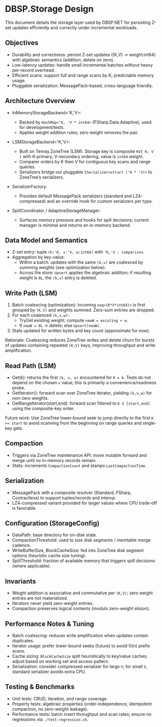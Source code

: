 # DBSP.Storage Design

This document details the storage layer used by DBSP.NET for persisting Z-set updates efficiently and correctly under incremental workloads.

## Objectives

- Durability and correctness: persist Z-set updates ((K,V) -> weight:int64) with algebraic semantics (addition; delete on zero).
- Low-latency updates: handle small incremental batches without heavy per-record overhead.
- Efficient scans: support full and range scans by K; predictable memory usage.
- Pluggable serialization: MessagePack-based, cross-language friendly.

## Architecture Overview

- InMemoryStorageBackend<'K,'V>:
  - Backed by `HashMap<'K, 'V * int64>` (FSharp.Data.Adaptive), used for development/tests.
  - Applies weight addition rules; zero weight removes the pair.

- LSMStorageBackend<'K,'V>:
  - Built on Tenray.ZoneTree (LSM). Storage key is composite `KV{ K; V }` with K-primary, V-secondary ordering; value is `int64` weight.
  - Comparer orders by K then V for contiguous key scans and range queries.
  - Serializers bridge our pluggable `ISerializer<struct ('K * 'V)>` to ZoneTree’s serializers.

- SerializerFactory:
  - Provides default MessagePack serializers (standard and LZ4-compressed) and an override hook for custom serializers per type.

- SpillCoordinator / AdaptiveStorageManager:
  - Surfaces memory pressure and hooks for spill decisions; current manager is minimal and returns an in-memory backend.

## Data Model and Semantics

- Z-set entry: tuple `(k:'K, v:'V, w:int64)` with `'K,'V : comparison`.
- Aggregation by key-value:
  - Within a batch: updates with the same `(k,v)` are coalesced by summing weights (see optimization below).
  - Across the store: `Upsert` applies the algebraic addition; if resulting weight is `0L`, the `(k,v)` entry is deleted.

## Write Path (LSM)

1. Batch coalescing (optimization): incoming `seq<(K*V*int64)>` is first grouped by `(K,V)` and weights summed. Zero-sum entries are dropped.
2. For each coalesced `(k,v,w)`:
   - TryGet existing weight; compute `newW = existing + w`.
   - If `newW = 0L` → delete; else `Upsert(newW)`.
3. Stats updated for written bytes and key count (approximate for now).

Rationale: Coalescing reduces ZoneTree writes and delete churn for bursts of updates containing repeated `(K,V)` keys, improving throughput and write amplification.

## Read Path (LSM)

- Get(k): returns the first `(k, v, w)` encountered for `K = k`. Tests do not depend on the chosen `v` value; this is primarily a convenience/readiness probe.
- GetIterator(): forward scan over ZoneTree iterator, yielding `(k,v,w)` for non-zero weights.
- GetRangeIterator(start,end): forward scan filtered to `K ∈ [start,end]` using the composite-key order.

Future work: Use ZoneTree lower-bound seek to jump directly to the first `K >= start` to avoid scanning from the beginning on range queries and single-key gets.

## Compaction

- Triggers via ZoneTree maintenance API: move mutable forward and merge until no in-memory records remain.
- Stats: increments `CompactionCount` and stamps `LastCompactionTime`.

## Serialization

- MessagePack with a composite resolver (Standard, FSharp, Contractless) to support tuples/records and interop.
- LZ4-compressed variant provided for larger values where CPU trade-off is favorable.

## Configuration (StorageConfig)

- DataPath: base directory for on-disk state.
- CompactionThreshold: used to size disk segments / memtable merge cadence.
- WriteBufferSize, BlockCacheSize: fed into ZoneTree disk segment options (heuristic cache size tuning).
- SpillThreshold: fraction of available memory that triggers spill decisions (where applicable).

## Invariants

- Weight addition is associative and commutative per `(K,V)`; zero weight entries are not materialized.
- Iterators never yield zero-weight entries.
- Compaction preserves logical contents (modulo zero-weight elision).

## Performance Notes & Tuning

- Batch coalescing: reduces write amplification when updates contain duplicates.
- Iterator usage: prefer lower-bound seeks (future) to avoid O(n) prefix scans.
- Cache sizing: `BlockCacheSize` split heuristically to key/value caches; adjust based on working set and access pattern.
- Serialization: consider compressed serializer for large `V`; for small `V`, standard serializer avoids extra CPU.

## Testing & Benchmarks

- Unit tests: CRUD, iteration, and range coverage.
- Property tests: algebraic properties (order-independence, idempotent compaction, no zero-weight leakage).
- Performance tests: batch insert throughput and scan rates; ensure no regressions via `./test-regression.sh`.
